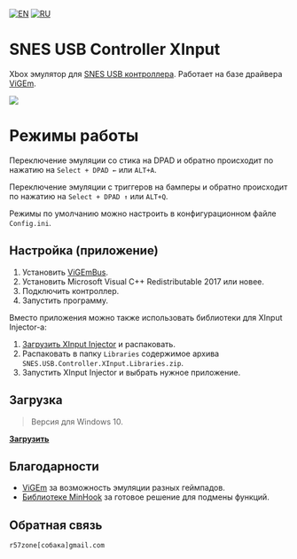 [![EN](https://user-images.githubusercontent.com/9499881/33184537-7be87e86-d096-11e7-89bb-f3286f752bc6.png)](https://github.com/r57zone/SNES-USB-Controller-XInput/) 
[![RU](https://user-images.githubusercontent.com/9499881/27683795-5b0fbac6-5cd8-11e7-929c-057833e01fb1.png)](https://github.com/r57zone/SNES-USB-Controller-XInput/blob/master/README.RU.md)

# SNES USB Controller XInput
Xbox эмулятор для [SNES USB контроллера](http://alii.pub/6hw4yd). Работает на базе драйвера [ViGEm](https://github.com/ViGEm).

![](https://user-images.githubusercontent.com/9499881/197362614-fee74a6d-0f46-4421-95ff-56c5b3ab57e4.png)

# Режимы работы
Переключение эмуляции со стика на DPAD и обратно происходит по нажатию на `Select + DPAD ←` или `ALT+A`.


Переключение эмуляции с триггеров на бамперы и обратно происходит по нажатию на `Select + DPAD ↑` или `ALT+Q`.


Режимы по умолчанию можно настроить в конфигурационном файле `Config.ini`.

## Настройка (приложение)
1. Установить [ViGEmBus](https://github.com/ViGEm/ViGEmBus/releases).
2. Установить Microsoft Visual C++ Redistributable 2017 или новее.
3. Подключить контроллер.
4. Запустить программу.



Вместо приложения можно также использовать библиотеки для XInput Injector-а:

1. [Загрузить XInput Injector](https://github.com/r57zone/X360Advance/releases/) и распаковать.
2. Распаковать в папку `Libraries` содержимое архива `SNES.USB.Controller.XInput.Libraries.zip`.
3. Запустить XInput Injector и выбрать нужное приложение.

## Загрузка
>Версия для Windows 10.

**[Загрузить](https://github.com/r57zone/SNES-USB-Controller-XInput/releases)**

## Благодарности
* [ViGEm](https://github.com/ViGEm) за возможность эмуляции разных геймпадов.
* [Библиотеке MinHook](https://github.com/TsudaKageyu/minhook) за готовое решение для подмены функций.

## Обратная связь
`r57zone[собака]gmail.com`